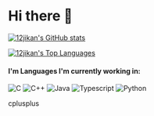 # Hi there 👋
[![12jikan's GitHub stats](https://github-readme-stats.vercel.app/api?username=12jikan&show_icons=true&bg_color=1e1e2e&text_color=cdd6f4&icon_color=cba6f7&title_color=94e2d5&count_private=true)](https://github.com/12jikan)

[![12jikan's Top Languages](https://github-readme-stats.vercel.app/api/top-langs/?username=12jikan&layout=compact&bg_color=1e1e2e&text_color=cdd6f4&icon_color=cba6f7&title_color=94e2d5)](https://github.com/12jikan?tab=repositories)

#### I'm Languages I'm currently working in:

![C](https://img.shields.io/badge/c-%2300599C.svg?style=for-the-badge&logo=c&logoColor=white)
![C++](https://img.shields.io/badge/c++-%2300599C.svg?style=for-the-badge&logo=c%2B%2B&logoColor=white)
![Java](https://img.shields.io/badge/Java-5e5086?style=for-the-badge&logo=apachemaven&logoColor=white)
![Typescript](https://img.shields.io/badge/Zig-%23F7A41D.svg?style=for-the-badge&logo=zig&logoColor=white)
![Python](https://img.shields.io/badge/Zig-%23F7A41D.svg?style=for-the-badge&logo=zig&logoColor=white)

cplusplus
<!--
**12jikan/12jikan** is a ✨ _special_ ✨ repository because its `README.md` (this file) appears on your GitHub profile.

Here are some ideas to get you started:

- 🔭 I’m currently working on ...
- 🌱 I’m currently learning ...
- 👯 I’m looking to collaborate on ...
- 🤔 I’m looking for help with ...
- 💬 Ask me about ...
- 📫 How to reach me: ...
- 😄 Pronouns: ...
- ⚡ Fun fact: ...
-->

